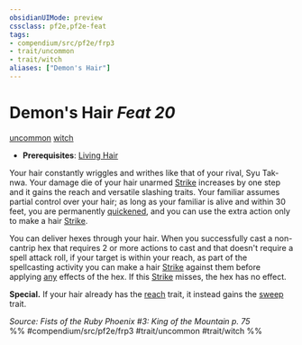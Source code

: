 ```yaml
---
obsidianUIMode: preview
cssclass: pf2e,pf2e-feat
tags:
- compendium/src/pf2e/frp3
- trait/uncommon
- trait/witch
aliases: ["Demon's Hair"]
---
```

# Demon's Hair  *Feat 20*  
[uncommon](uncommon.md "Uncommon Rarity Trait")  [witch](Reference/Rules/Traits/witch-apg.md "Witch Class Trait")  

- **Prerequisites**: [Living Hair](living-hair-apg.md)

Your hair constantly wriggles and writhes like that of your rival, Syu Tak-nwa. Your damage die of your hair unarmed [Strike](strike.md) increases by one step and it gains the reach and versatile slashing traits. Your familiar assumes partial control over your hair; as long as your familiar is alive and within 30 feet, you are permanently [quickened](conditions.md#Quickened), and you can use the extra action only to make a hair [Strike](strike.md).

You can deliver hexes through your hair. When you successfully cast a non-cantrip hex that requires 2 or more actions to cast and that doesn't require a spell attack roll, if your target is within your reach, as part of the spellcasting activity you can make a hair [Strike](strike.md) against them before applying [any](any-b1.md "Any Alignment Trait") effects of the hex. If this [Strike](strike.md) misses, the hex has no effect.

**Special.** If your hair already has the [reach](reach.md "Reach Weapon Trait") trait, it instead gains the [sweep](sweep.md "Sweep Weapon Trait") trait.

*Source: Fists of the Ruby Phoenix #3: King of the Mountain p. 75*  
%% #compendium/src/pf2e/frp3 #trait/uncommon #trait/witch %%